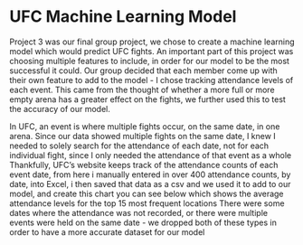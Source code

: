 # UFC Machine Learning Model 
Project 3 was our final group project, we chose to create a machine learning model which would predict UFC fights. An important part of this project was choosing multiple features to include, in order for our model to be the most successful it could. Our group decided that each member come up with their own feature to add to the model - I chose tracking attendance levels of each event. This came from the thought of whether a more full or more empty arena has a greater effect on the fights, we further used this to test the accuracy of our model.

In UFC, an event is where multiple fights occur, on the same date, in one arena. Since our data showed multiple fights on the same date, I knew I needed to solely search for the attendance of each date, not for each individual fight, since I only needed the attendance of that event as a whole Thankfully, UFC’s website keeps track of the attendance counts of each event date, from here i manually entered in over 400 attendance counts, by date, into Excel, i then saved that data as a csv and we used it to add to our model, and create this chart you can see below which shows the average attendance levels for the top 15 most frequent locations There were some dates where the attendance was not recorded, or there were multiple events were held on the same date - we dropped both of these types in order to have a more accurate dataset for our model
